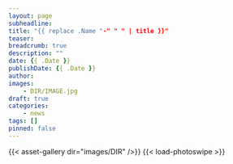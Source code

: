 ```yaml
---
layout: page
subheadline:
title: "{{ replace .Name "-" " " | title }}"
teaser:
breadcrumb: true
description: ""
date: {{ .Date }}
publishDate: {{ .Date }}
author: 
images:
    - DIR/IMAGE.jpg
draft: true
categories:
    - news
tags: []
pinned: false
---
```


{{< asset-gallery dir="images/DIR" />}}
{{< load-photoswipe >}}

